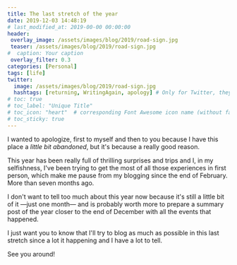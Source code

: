 ```yaml
---
title: The last stretch of the year
date: 2019-12-03 14:48:19
# last_modified_at: 2019-00-00 00:00:00
header: 
 overlay_image: /assets/images/blog/2019/road-sign.jpg
 teaser: /assets/images/blog/2019/road-sign.jpg
#  caption: Your caption
 overlay_filter: 0.3
categories: [Personal]
tags: [life]
twitter: 
  image: /assets/images/blog/2019/road-sign.jpg
  hashtags: [returning, WritingAgain, apology] # Only for Twitter, they go before tags
# toc: true
# toc_label: "Unique Title"
# toc_icon: "heart"  # corresponding Font Awesome icon name (without fa prefix)
# toc_sticky: true
---
```


I wanted to apologize, first to myself and then to you because I have this place a _little bit abandoned_, but it's because a really good reason. 

This year has been really full of thrilling surprises and trips and I, in my selfishness, I've been trying to get the most of all those experiences in first person, which make me pause from my blogging since the end of February. More than seven months ago. 

I don't want to tell too much about this year now because it's still a little bit of it —just one month— and is probably worth more to prepare a summary post of the year closer to the end of December with all the events that happened. 

I just want you to know that I'll try to blog as much as possible in this last stretch since a lot it happening and I have a lot to tell. 

See you around! 